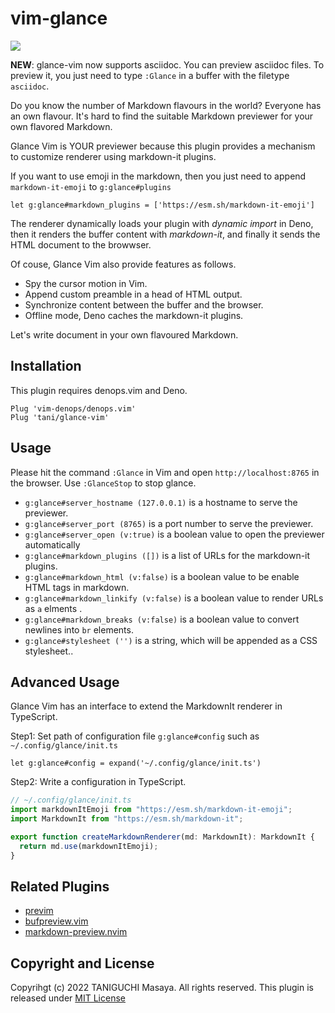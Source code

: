 # vim-glance

![](https://user-images.githubusercontent.com/5019902/152632510-6c2081f1-213f-4123-9739-bd1fd6e2c765.png)

**NEW**: glance-vim now supports asciidoc.
You can preview asciidoc files.
To preview it, you just need to type `:Glance` in a buffer with the filetype `asciidoc`.

Do you know the number of Markdown flavours in the world? Everyone has an own flavour. It's hard to find the suitable Markdown previewer for your own flavored Markdown.

Glance Vim is YOUR previewer because this plugin provides a mechanism to customize renderer using markdown-it plugins.

If you want to use emoji in the markdown, then you just need to append `markdown-it-emoji` to `g:glance#plugins`

```vim
let g:glance#markdown_plugins = ['https://esm.sh/markdown-it-emoji']
```

The renderer dynamically loads your plugin with _dynamic import_ in Deno, then it renders the buffer content with
_markdown-it_, and finally it sends the HTML document to the browwser.

Of couse, Glance Vim also provide features as follows.

- Spy the cursor motion in Vim.
- Append custom preamble in a head of HTML output.
- Synchronize content between the buffer and the browser.
- Offline mode, Deno caches the markdown-it plugins.

Let's write document in your own flavoured Markdown.

## Installation

This plugin requires denops.vim and Deno.

```vim
Plug 'vim-denops/denops.vim'
Plug 'tani/glance-vim'
```

## Usage

Please hit the command `:Glance` in Vim and open `http://localhost:8765` in the browser. Use `:GlanceStop` to stop
glance.

- `g:glance#server_hostname (127.0.0.1)` is a hostname to serve the previewer.
- `g:glance#server_port (8765)` is a port number to serve the previewer.
- `g:glance#server_open (v:true)` is a boolean value to open the previewer automatically
- `g:glance#markdown_plugins ([])` is a list of URLs for the markdown-it plugins.
- `g:glance#markdown_html (v:false)` is a boolean value to be enable HTML tags in markdown.
- `g:glance#markdown_linkify (v:false)` is a boolean value to render URLs as `a` elments .
- `g:glance#markdown_breaks (v:false)` is a boolean value to convert newlines into `br` elements.
- `g:glance#stylesheet ('')` is a string, which will be appended as a CSS stylesheet..

## Advanced Usage

Glance Vim has an interface to extend the MarkdownIt renderer in TypeScript.

Step1: Set path of configuration file `g:glance#config` such as `~/.config/glance/init.ts`

```vim
let g:glance#config = expand('~/.config/glance/init.ts')
```

Step2: Write a configuration in TypeScript.

```typescript
// ~/.config/glance/init.ts
import markdownItEmoji from "https://esm.sh/markdown-it-emoji";
import MarkdownIt from "https://esm.sh/markdown-it";

export function createMarkdownRenderer(md: MarkdownIt): MarkdownIt {
  return md.use(markdownItEmoji);
}
```

## Related Plugins

- [previm](https://github.com/previm/previm)
- [bufpreview.vim](https://github.com/kat0h/bufpreview.vim)
- [markdown-preview.nvim](https://github.com/iamcco/markdown-preview.nvim)

## Copyright and License

Copyrihgt (c) 2022 TANIGUCHI Masaya. All rights reserved. This plugin is released under
[MIT License](http://git.io/mit-license)
